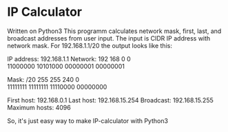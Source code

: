 # IP Calculator
Written on Python3
This programm calculates network mask, first, last, and broadcast addresses from user input.
The input is CIDR IP address with network mask.
For 192.168.1.1/20 the output looks like this:

IP address: 192.168.1.1
Network:
192      168      0        0       
11000000 10101000 00000001 00000001

Mask:
/20
255      255      240      0       
11111111 11111111 11110000 00000000

First host: 192.168.0.1
Last host:  192.168.15.254
Broadcast:  192.168.15.255
Maximum hosts: 4096

So, it's just easy way to make IP-calculator with Python3
